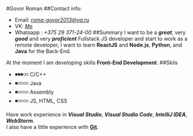 #Govor Roman
##Contact info:
- Email: *[roma-govor2013@ya.ru](roma-govor2013@ya.ru)*
- VK: *[Me](https://vk.com/impish_benjamin)*
- Whatsapp : *+375 29 371-24-00*
##Summary
I want to be a ***great***, very ***good*** and very ***proficient*** Fullstack JS developer and start to work as a remote developer, I want to learn **ReactJS** and **Node.js**, **Python**, and **Java** for the Back-End.

At the moment I am developing skills **Front-End Development**.
##Skils
- ◾◾◾◽◽ C/C++
- ◾◽◽◽◽ Java
- ◾◽◽◽◽ Assembly
- ◾◽◽◽◽ JS, HTML, CSS

Have work experience in ***Visual Studio***, ***Visual Studio Code***, ***IntelliJ IDEA***, ***WebStorm***.<br>
I also have a little experience with [**Git**](https://github.com/RomanGovor).
